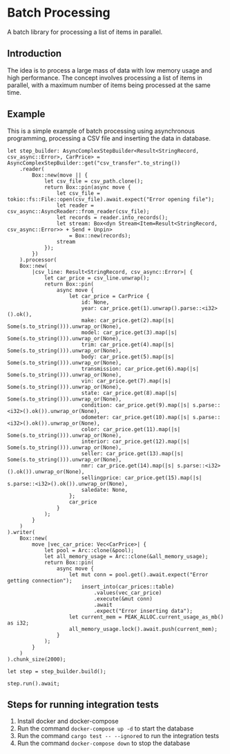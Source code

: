 # Batch Processing

A batch library for processing a list of items in parallel.

## Introduction

The idea is to process a large mass of data with low memory usage and high performance. The concept involves processing
a list of items in parallel, with a maximum number of items being processed at the same time.

## Example

This is a simple example of batch processing using asynchronous programming, processing a CSV file and inserting the data in database.

```rust,no_run
let step_builder: AsyncComplexStepBuilder<Result<StringRecord, csv_async::Error>, CarPrice> = AsyncComplexStepBuilder::get("csv_transfer".to_string())
    .reader(
        Box::new(move || {
            let csv_file = csv_path.clone();
            return Box::pin(async move {
                let csv_file = tokio::fs::File::open(csv_file).await.expect("Error opening file");
                let reader = csv_async::AsyncReader::from_reader(csv_file);
                let records = reader.into_records();
                let stream: Box<dyn Stream<Item=Result<StringRecord, csv_async::Error>> + Send + Unpin>
                    = Box::new(records);
                stream
            });
        })
    ).processor(
    Box::new(
        |csv_line: Result<StringRecord, csv_async::Error>| {
            let car_price = csv_line.unwrap();
            return Box::pin(
                async move {
                    let car_price = CarPrice {
                        id: None,
                        year: car_price.get(1).unwrap().parse::<i32>().ok(),
                        make: car_price.get(2).map(|s| Some(s.to_string())).unwrap_or(None),
                        model: car_price.get(3).map(|s| Some(s.to_string())).unwrap_or(None),
                        trim: car_price.get(4).map(|s| Some(s.to_string())).unwrap_or(None),
                        body: car_price.get(5).map(|s| Some(s.to_string())).unwrap_or(None),
                        transmission: car_price.get(6).map(|s| Some(s.to_string())).unwrap_or(None),
                        vin: car_price.get(7).map(|s| Some(s.to_string())).unwrap_or(None),
                        state: car_price.get(8).map(|s| Some(s.to_string())).unwrap_or(None),
                        condition: car_price.get(9).map(|s| s.parse::<i32>().ok()).unwrap_or(None),
                        odometer: car_price.get(10).map(|s| s.parse::<i32>().ok()).unwrap_or(None),
                        color: car_price.get(11).map(|s| Some(s.to_string())).unwrap_or(None),
                        interior: car_price.get(12).map(|s| Some(s.to_string())).unwrap_or(None),
                        seller: car_price.get(13).map(|s| Some(s.to_string())).unwrap_or(None),
                        nmr: car_price.get(14).map(|s| s.parse::<i32>().ok()).unwrap_or(None),
                        sellingprice: car_price.get(15).map(|s| s.parse::<i32>().ok()).unwrap_or(None),
                        saledate: None,
                    };
                    car_price
                }
            );
        }
    )
).writer(
    Box::new(
        move |vec_car_price: Vec<CarPrice>| {
            let pool = Arc::clone(&pool);
            let all_memory_usage = Arc::clone(&all_memory_usage);
            return Box::pin(
                async move {
                    let mut conn = pool.get().await.expect("Error getting connection");
                        insert_into(car_prices::table)
                            .values(vec_car_price)
                            .execute(&mut conn)
                            .await
                            .expect("Error inserting data");
                    let current_mem = PEAK_ALLOC.current_usage_as_mb() as i32;
                    all_memory_usage.lock().await.push(current_mem);
                }
            );
        }
    )
).chunk_size(2000);

let step = step_builder.build();

step.run().await;
```

## Steps for running integration tests

1. Install docker and docker-compose
2. Run the command `docker-compose up -d` to start the database
3. Run the command `cargo test -- --ignored` to run the integration tests
4. Run the command `docker-compose down` to stop the database
